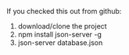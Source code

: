 If you checked this out from github:

1. download/clone the project
2. npm install json-server -g
3. json-server database.json
